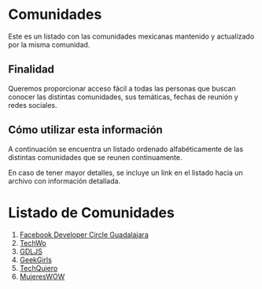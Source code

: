 # Comunidades

Este es un listado con las comunidades mexicanas mantenido y actualizado por la
misma comunidad.

## Finalidad

Queremos proporcionar acceso fácil a todas las personas que buscan conocer las
distintas comunidades, sus temáticas, fechas de reunión y redes sociales.

## Cómo utilizar esta información

A continuación se encuentra un listado ordenado alfabéticamente de las distintas comunidades que se reunen continuamente.

En caso de tener mayor detalles, se incluye un link en el listado hacia un archivo con información detallada.

# Listado de Comunidades

1. [Facebook Developer Circle Guadalajara](perfiles/devcgdl.md)
2. [TechWo](perfiles/techwo.md)
3. [GDLJS](perfiles/gdljs.md)
4. [GeekGirls](perfiles/GeekGirls.md)
5. [TechQuiero](perfiles/TechQuiero)
6. [MujeresWOW](perfiles/MujeresWOW)

